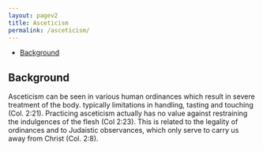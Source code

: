 ```yaml
---
layout: pagev2
title: Asceticism
permalink: /asceticism/
---
```

- [Background](#background)

## Background

Asceticism can be seen in various human ordinances which result in severe treatment of the body. typically limitations in handling, tasting and touching (Col. 2:21). Practicing asceticism actually has no value against restraining the indulgences of the flesh (Col 2:23). This is related to the legality of ordinances and to Judaistic observances, which only serve to carry us away from Christ (Col. 2:8).